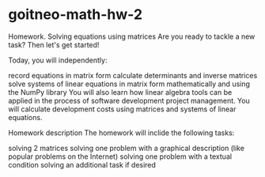 # goitneo-math-hw-2

Homework. Solving equations using matrices
Are you ready to tackle a new task? Then let's get started!

Today, you will independently:

record equations in matrix form
calculate determinants and inverse matrices
solve systems of linear equations in matrix form mathematically and using the NumPy library
You will also learn how linear algebra tools can be applied in the process of software development project management. You will calculate development costs using matrices and systems of linear equations.

Homework description
The homework will inclide the following tasks:

solving 2 matrices
solving one problem with a graphical description (like popular problems on the Internet)
solving one problem with a textual condition
solving an additional task if desired
